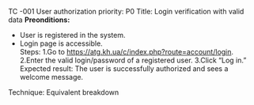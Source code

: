 TC -001 User authorization
priority: P0
Title: Login verification with valid data
**Preonditions:**  
- User is registered in the system.  
- Login page is accessible.  
Steps:
1.Go to https://atg.kh.ua/c/index.php?route=account/login.
2.Enter the valid login/password of a registered user.
3.Click “Log in.”
Expected result: The user is successfully authorized and sees a welcome message.

Technique: Equivalent breakdown
